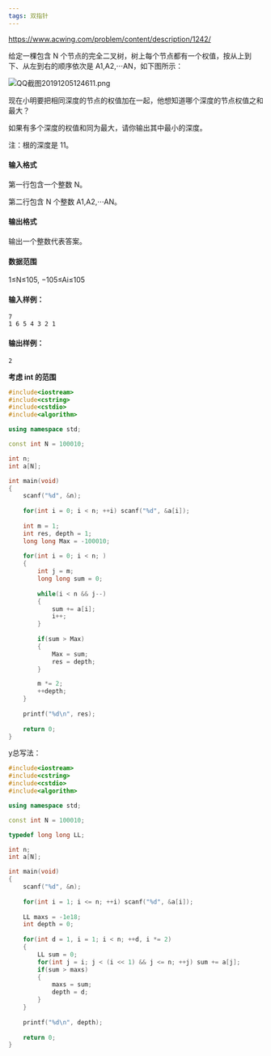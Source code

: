 ```yaml
---
tags: 双指针
---
```




https://www.acwing.com/problem/content/description/1242/



给定一棵包含 N 个节点的完全二叉树，树上每个节点都有一个权值，按从上到下、从左到右的顺序依次是 A1,A2,⋅⋅⋅AN，如下图所示：

![QQ截图20191205124611.png](https://cdn.acwing.com/media/article/image/2019/12/05/19_2f0cae5817-QQ%E6%88%AA%E5%9B%BE20191205124611.png)

现在小明要把相同深度的节点的权值加在一起，他想知道哪个深度的节点权值之和最大？

如果有多个深度的权值和同为最大，请你输出其中最小的深度。

注：根的深度是 11。

#### 输入格式

第一行包含一个整数 N。

第二行包含 N 个整数 A1,A2,⋅⋅⋅AN。

#### 输出格式

输出一个整数代表答案。

#### 数据范围

1≤N≤105,
−105≤Ai≤105

#### 输入样例：

```
7
1 6 5 4 3 2 1
```

#### 输出样例：

```
2
```

**考虑 int 的范围** 

```cpp
#include<iostream>
#include<cstring>
#include<cstdio>
#include<algorithm>

using namespace std;

const int N = 100010;

int n;
int a[N];

int main(void)
{
    scanf("%d", &n);
    
    for(int i = 0; i < n; ++i) scanf("%d", &a[i]);
    
    int m = 1;
    int res, depth = 1;
    long long Max = -100010;
    
    for(int i = 0; i < n; )
    {
        int j = m;
        long long sum = 0; 
       
        while(i < n && j--)
        {
            sum += a[i];
            i++;
        }
         
        if(sum > Max) 
        {   
            Max = sum;
            res = depth;
        }

        m *= 2;
        ++depth;
    }
  
    printf("%d\n", res);
    
    return 0;
}
```



y总写法：

```cpp
#include<iostream>
#include<cstring>
#include<cstdio>
#include<algorithm>

using namespace std;

const int N = 100010;

typedef long long LL;

int n;
int a[N];

int main(void)
{
    scanf("%d", &n);
    
    for(int i = 1; i <= n; ++i) scanf("%d", &a[i]); 
    
    LL maxs = -1e18;
    int depth = 0;
    
    for(int d = 1, i = 1; i < n; ++d, i *= 2)
    {
        LL sum = 0;
        for(int j = i; j < (i << 1) && j <= n; ++j) sum += a[j];
        if(sum > maxs)
        {
            maxs = sum;
            depth = d;
        }
    }
    
    printf("%d\n", depth);
    
    return 0;
}
```

